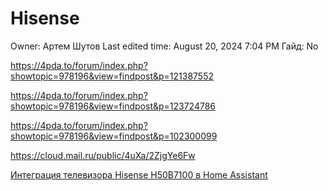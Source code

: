 # Hisense

Owner: Артем Шутов
Last edited time: August 20, 2024 7:04 PM
Гайд: No

https://4pda.to/forum/index.php?showtopic=978196&view=findpost&p=121387552

https://4pda.to/forum/index.php?showtopic=978196&view=findpost&p=123724786

https://4pda.to/forum/index.php?showtopic=978196&view=findpost&p=102300099

https://cloud.mail.ru/public/4uXa/2ZjgYe6Fw

[Интеграция телевизора Hisense H50B7100 в Home Assistant](Hisense%2012999c38ac4f43048acfd96724f1e833/%D0%98%D0%BD%D1%82%D0%B5%D0%B3%D1%80%D0%B0%D1%86%D0%B8%D1%8F%20%D1%82%D0%B5%D0%BB%D0%B5%D0%B2%D0%B8%D0%B7%D0%BE%D1%80%D0%B0%20Hisense%20H50B7100%20%D0%B2%20Home%20Assi%20be224a38210e4b999016fde2d86f2e05.md)